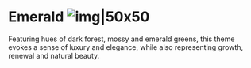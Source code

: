 # Emerald ![img|50x50](https://github.com/salmanjt/emerald/blob/main/files/emerald.gif)

Featuring hues of dark forest, mossy and emerald greens, this theme evokes a sense of luxury and elegance, while also representing growth, renewal and natural beauty.
